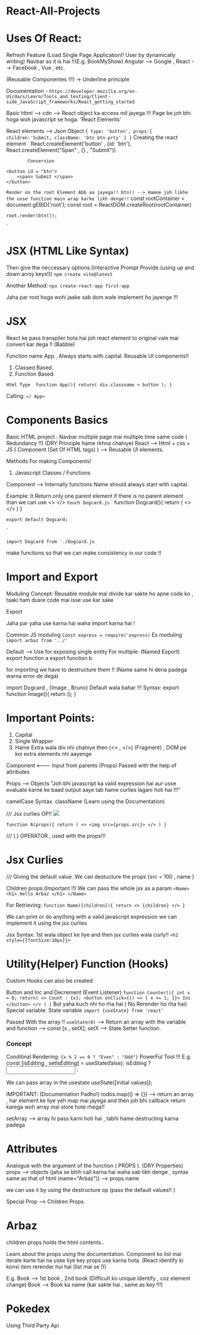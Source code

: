 # React-All-Projects

# Uses Of React:
Refresh Feature (Load Single Page Application!! User by dynamically writing)
Navbar as it is hai !!(E.g. BookMyShow)
Angular --> Google , React --> Facebook ,
Vue , etc.

(Reusable Componentes !!!) -> Underline principle

Documentation - `
 https://developer.mozilla.org/en-US/docs/Learn/Tools_and_testing/Client-side_JavaScript_frameworks/React_getting_started
`

Basic Html --> cdn --> React object ka access mil jayega !!!
Page be joh bhi hoga woh javascript se hoga.
'React Elements'

React elements --> Json Object
`
    {
        type: 'button',
        props:{
            children:'Submit,
            className: 'btn btn-prty'
        }
    }
`
Creating the react element
`
    React.createElement('button' , {id: 'btn'}, React.createElement("Span" , {} , "Submit"))

            Conversion

    <button id = "btn">
        <span> Submit </span>
    </button>
`
Render on the root Element
Abb aa jayega!!
btn() --> Hamne joh likhe the usse function main wrap karke likh denge!!
`
    const rootContainer = document.gEBID('root');
    const root = ReactDOM.createRoot(rootContainer)

    root.render(btn());

`

# JSX (HTML Like Syntax)
Then give the neccessary options.(Interactive Prompt Provide.(using up and down arroy keys!))
`npm create vite@latest`

Another Method:
`npx create-react-app first-app`


Jaha par root hoga wohi jaake sab dom wale implement ho jayenge !!!

# JSX
React ke pass transpiler hota hai joh react element to original vale mai convert kar dega !! (Babble)

Function name App , Always starts with capital.
Reusable UI components!!
1) Classed Based.
2) Function Based.

`
    Html Type 
    function App(){
        return(
            div.classname > button
        );
    }
`

Calling:
`
    </ App>
`


# Components Basics
Basic HTML project : Navbar multiple page mai multiple time same code ( Redundancy !!) (DRY Principle hame rkhna chahiye)
React --> Html + css + JS ( Component (Set Of HTML tags) ) --> Reusable UI elements.

Methods For making Components!
1) Javascript Classes / Functions

Component --> Internally functions
Name should always start with capital.

Example:
It Return only one parent element
if there is no parent element than we can use <> </>
`touch Dogcard.js`
`
    function Dogcard(){
        return (
            <>
                <hello>
                <hi>
                <hey>
            </>
        )
    }

    export default Dogcard;

`

`import Dogcard from './Dogcard.js`

make functions so that we can make consistency in our code !!


# Import and Export
Moduling Concept:
Reusable module mai divide kar sakte ho apne code ko , taaki ham dusre code mai isse use kar sake

Export

Jaha par yaha use karna hai waha import karna hai !

Common JS moduling 
    `Const express = require('express)`
Es moduling
    `import arbaz from '../'`

Default --> Use for exposing single entity
For multiple: (Named Export)
export function a
export function b

for importing we have to destructure them !! (Name same hi dena padega warna error de dega)

import Dogcard , {Image , Bruno}
Default wala bahar !!!
Syntax:
export function Image(){
    return ();
}



# Important Points:
1) Capital 
2) Single Wrapper
3) Hame Extra wala div nhi chahiye then (<> , </>) (Fragment) , DOM pe koi extra elements nhi aayenge


Component <--- Input from parents (Props) Passed with the help of attributes 

Props --> Objects
"Joh bhi javascript ka valid expression hai aur usse evaluate karne ke baad output aaye tab hame curlies lagani hoti hai !!!"

camelCase Syntax. className
(Learn using the Documentation)


/// Jsx curlies OP!!
<Image src="./">

`
    function A(props){
        return (
            <>
                <img src={props.src}>
            </>
        )
    }
`

/// (.) OPERATOR , used with the props!!!



# Jsx Curlies

/// Giving the default value.
We can destucture the props {src = 100 , name }


Children props:(Important !!)
We can pass the whole jsx as a param
`
    <Name> <h1> Hello Arbaz </h1> </Name>
`

For Retrieving:
`
    function Name({children}){
        return <> {children} </>
    }
`


We can print or do anything with a valid javascript expression we can implement it using the jsx curlies

Jsx Syntax:
1st wala object ke liye and then jsx curlies wala curly!!
`
    <h2 style={{fontSize:10px}}>
`


# Utility(Helper) Function (Hooks)
Custom Hooks can also be created

Button and Inc and Decrement (Event Listener)
`
    function Counter(){
        int x = 0;
        return(
            <>
                Count : {x};
                <button onClick={() => {
                    x += 1;
                }}> Inc </button>
            </>
        )
    }
`
But yaha kuch nhi ho rha hai ( No Rerender ho rha hai)
Special variable: State variable
`import {useState} from 'react'`

Passed With the array !!
`useState(0)` --> Return an array with the variable and function --> const [x , setX];
setX --> State Setter function.

### Concept
Conditinal Rendering:
`{x % 2 == 0 ? "Even" : "Odd"}` PowerFul Tool !!!
E.g.
const [isEditing , setIsEditing] = useState(false);
isEditing ? <input /> : <dusra koi />

We can pass array in the usestate
useState([initial values]);

IMPORTANT: (Documentation Padho!)
todos.map(() => {}) --> return an array , har element ke liye yeh map mai  jayega and then joh bhi callback return karega woh array mai store hote rhega!!

setArray --> array hi pass karni hoti hai , tabhi hame destructing karna padega


# Attributes
Analogue with the argument of the function ( PROPS ). (DRY Properties)
props --> objects (jaha se bhih call karna hai waha sab likh denge , syntax same as that of html (name="Arbaz")) --> props.name

we can use it by using the destructure op (pass the default values!!
)

Special Prop --> Children Props.
<Arbaz> <h1> Arbaz </h1> </Arbaz>
children props holds the html contents..

Learn about the props using the documentation.
Component ko list mai iterate karte hai na uske liye key props use karna hota. (React identify ki konsi item rerender hui hai (list mai se !))

E.g.
Book --> 1st book , 2nd book (Difficult ko unique identify , coz element change)
Book --> Book ka name (kar sakte hai , same as key !!!)

# Pokedex
Using Third Party Api

